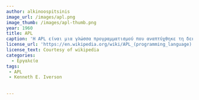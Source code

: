```yaml
---
author: alkinoospitsinis
image_url: /images/apl.png
image_thumb: /images/apl-thumb.png
year: 1960
title: APL
caption: 'Η APL είναι μια γλώσσα προγραμματισμού που αναπτύχθηκε τη δεκαετία του 1960 από τον Kenneth E. Iverson. Ο κεντρικός τύπος δεδομένων της είναι ο πολυδιάστατος πίνακας. Χρησιμοποιεί μια μεγάλη γκάμα ειδικών γραφικών συμβόλων  για να αντιπροσωπεύει τις περισσότερες λειτουργίες και χειρισμούς , οδηγώντας σε πολύ σύντομο κώδικα. Υπήρξε σημαντική επιρροή στην ανάπτυξη μοντελοποίησης εννοιών, υπολογιστικών φύλλων, λειτουργικού προγραμματισμού και πακέτων μαθηματικών υπολογιστών.  Έχει επίσης εμπνεύσει πολλές άλλες γλώσσες προγραμματισμού.'
license_url: 'https://en.wikipedia.org/wiki/APL_(programming_language)'
license_text: Courtesy of wikipedia
categories:
  - Εργαλεία
tags:
 - APL
 - Kenneth E. Iverson
 
  
---
```

